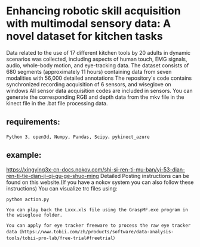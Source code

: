 # Enhancing robotic skill acquisition with multimodal sensory data: A novel dataset for kitchen tasks
Data related to the use of 17 different kitchen tools by 20 adults in dynamic scenarios was collected, including aspects of human touch, EMG signals, audio, whole-body motion, and eye-tracking data. The dataset consists of 680 segments (approximately 11 hours) containing data from seven modalities with 56,000 detailed annotations
The repository's code contains synchronized recording acquisition of 6 sensors, and wiseglove on windows
All sensor data acquisition codes are included in sensors.
You can generate the corresponding RGB and depth data from the mkv file in the kinect file in the .bat file processing data.

## **requirements:**

    Python 3, open3d, Numpy, Pandas, Scipy，pykinect_azure

## **example:**
https://xingying3x-cn-docs.nokov.com/shi-si-ren-ti-mu-ban/yi-53-dian-ren-ti-tie-dian-ji-qi-gu-ge-shuo-ming
Detailed Posting instructions can be found on this website.(If you have a nokov system you can also follow these instructions)
You can visualize trc files using:
  ```
python action.py

You can play back the Lxxx.xls file using the GraspMF.exe program in the wiseglove folder.

You can apply for eye tracker freeware to process the raw eye tracker data（https://www.tobii.com/zh/products/software/data-analysis-tools/tobii-pro-lab/free-trial#freetrial）
